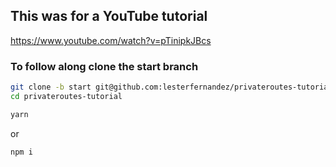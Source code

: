 ## This was for a YouTube tutorial

https://www.youtube.com/watch?v=pTinipkJBcs

### To follow along clone the start branch

```sh
git clone -b start git@github.com:lesterfernandez/privateroutes-tutorial.git
cd privateroutes-tutorial
```

```sh
yarn
```

or

```sh
npm i
```
